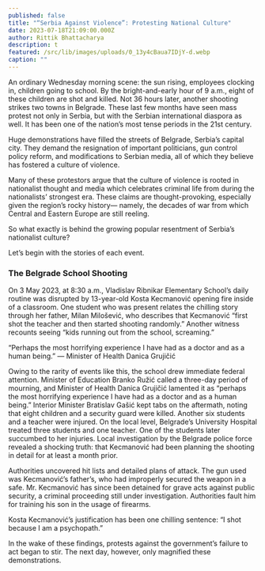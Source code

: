 ```yaml
---
published: false
title: "“Serbia Against Violence”: Protesting National Culture"
date: 2023-07-18T21:09:00.000Z
author: Rittik Bhattacharya
description: t
featured: /src/lib/images/uploads/0_13y4cBaua7IDjY-d.webp
caption: ""
---
```

An ordinary Wednesday morning scene: the sun rising, employees clocking in, children going to school. By the bright-and-early hour of 9 a.m., eight of these children are shot and killed. Not 36 hours later, another shooting strikes two towns in Belgrade. These last few months have seen mass protest not only in Serbia, but with the Serbian international diaspora as well. It has been one of the nation’s most tense periods in the 21st century.

Huge demonstrations have filled the streets of Belgrade, Serbia’s capital city. They demand the resignation of important politicians, gun control policy reform, and modifications to Serbian media, all of which they believe has fostered a culture of violence.

Many of these protestors argue that the culture of violence is rooted in nationalist thought and media which celebrates criminal life from during the nationalists’ strongest era. These claims are thought-provoking, especially given the region’s rocky history— namely, the decades of war from which Central and Eastern Europe are still reeling.

So what exactly is behind the growing popular resentment of Serbia’s nationalist culture?

Let’s begin with the stories of each event.

### The Belgrade School Shooting
On 3 May 2023, at 8:30 a.m., Vladislav Ribnikar Elementary School’s daily routine was disrupted by 13-year-old Kosta Kecmanović opening fire inside of a classroom. One student who was present relates the chilling story through her father, Milan Milošević, who describes that Kecmanović “first shot the teacher and then started shooting randomly.” Another witness recounts seeing “kids running out from the school, screaming.”

“Perhaps the most horrifying experience I have had as a doctor and as a human being.” — Minister of Health Danica Grujičić

Owing to the rarity of events like this, the school drew immediate federal attention. Minister of Education Branko Ružić called a three-day period of mourning, and Minister of Health Danica Grujičić lamented it as “perhaps the most horrifying experience I have had as a doctor and as a human being.” Interior Minister Bratislav Gašić kept tabs on the aftermath, noting that eight children and a security guard were killed. Another six students and a teacher were injured. On the local level, Belgrade’s University Hospital treated three students and one teacher. One of the students later succumbed to her injuries. Local investigation by the Belgrade police force revealed a shocking truth: that Kecmanović had been planning the shooting in detail for at least a month prior.

Authorities uncovered hit lists and detailed plans of attack. The gun used was Kecmanović’s father’s, who had improperly secured the weapon in a safe. Mr. Kecmanović has since been detained for grave acts against public security, a criminal proceeding still under investigation. Authorities fault him for training his son in the usage of firearms.

Kosta Kecmanović’s justification has been one chilling sentence: “I shot because I am a psychopath.”

In the wake of these findings, protests against the government’s failure to act began to stir. The next day, however, only magnified these demonstrations.
